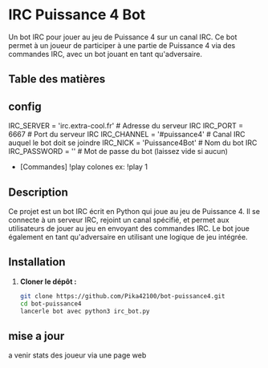 # IRC Puissance 4 Bot

Un bot IRC pour jouer au jeu de Puissance 4 sur un canal IRC. Ce bot permet à un joueur de participer à une partie de Puissance 4 via des commandes IRC, avec un bot jouant en tant qu'adversaire.

## Table des matières


## config

IRC_SERVER = 'irc.extra-cool.fr'   # Adresse du serveur IRC
IRC_PORT = 6667                   # Port du serveur IRC
IRC_CHANNEL = '#puissance4'       # Canal IRC auquel le bot doit se joindre
IRC_NICK = 'Puissance4Bot'        # Nom du bot IRC
IRC_PASSWORD = ''                 # Mot de passe du bot (laissez vide si aucun)

- [Commandes] !play colones ex: !play 1

## Description

Ce projet est un bot IRC écrit en Python qui joue au jeu de Puissance 4. Il se connecte à un serveur IRC, rejoint un canal spécifié, et permet aux utilisateurs de jouer au jeu en envoyant des commandes IRC. Le bot joue également en tant qu'adversaire en utilisant une logique de jeu intégrée.

## Installation

1. **Cloner le dépôt :**
   ```bash
   git clone https://github.com/Pika42100/bot-puissance4.git
   cd bot-puissance4
   lancerle bot avec python3 irc_bot.py


## mise a jour 

a venir stats des joueur via une page web 

